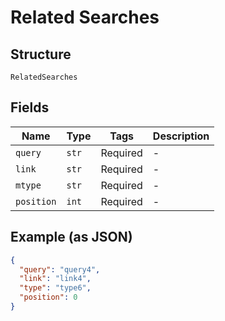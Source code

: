 
# Related Searches

## Structure

`RelatedSearches`

## Fields

| Name | Type | Tags | Description |
|  --- | --- | --- | --- |
| `query` | `str` | Required | - |
| `link` | `str` | Required | - |
| `mtype` | `str` | Required | - |
| `position` | `int` | Required | - |

## Example (as JSON)

```json
{
  "query": "query4",
  "link": "link4",
  "type": "type6",
  "position": 0
}
```

